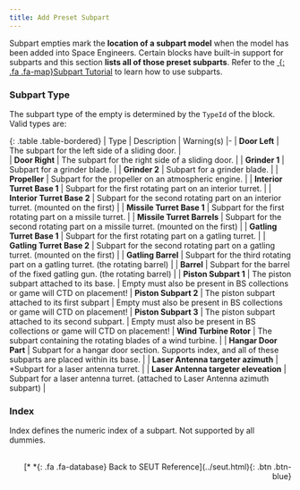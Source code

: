 ```yaml
---
title: Add Preset Subpart
---
```

Subpart empties mark the **location of a subpart model** when the model has been added into Space Engineers. Certain blocks have built-in support for subparts and this section **lists all of those preset subparts**. Refer to the [*&nbsp;*{: .fa .fa-map}Subpart Tutorial]() to learn how to use subparts.

### Subpart Type
The subpart type of the empty is determined by the `TypeId` of the block. Valid types are:

<div class="table-responsive">

{: .table .table-bordered}
| Type | Description | Warning(s)
|-
| **Door Left** | The subpart for the left side of a sliding door. |  
| **Door Right** | The subpart for the right side of a sliding door. | 
| **Grinder 1** | Subpart for a grinder blade. | 
| **Grinder 2** | Subpart for a grinder blade. | 
| **Propeller** | Subpart for the propeller on an atmospheric engine. | 
| **Interior Turret Base 1** | Subpart for the first rotating part on an interior turret. | 
| **Interior Turret Base 2** | Subpart for the second rotating part on an interior turret. (mounted on the first) | 
| **Missile Turret Base 1** | Subpart for the first rotating part on a missile turret. | 
| **Missile Turret Barrels** | Subpart for the second rotating part on a missile turret. (mounted on the first) | 
| **Gatling Turret Base 1** | Subpart for the first rotating part on a gatling turret. | 
| **Gatling Turret Base 2** | Subpart for the second rotating part on a gatling turret. (mounted on the first) | 
| **Gatling Barrel** | Subpart for the third rotating part on a gatling turret. (the rotating barrel) | 
| **Barrel** | Subpart for the barrel of the fixed gatling gun. (the rotating barrel) | 
| **Piston Subpart 1** | The piston subpart attached to its base. | Empty must also be present in BS collections or game will CTD on placement!
| **Piston Subpart 2** | The piston subpart attached to its first subpart | Empty must also be present in BS collections or game will CTD on placement!
| **Piston Subpart 3** | The piston subpart attached to its second subpart. | Empty must also be present in BS collections or game will CTD on placement!
| **Wind Turbine Rotor** | The subpart containing the rotating blades of a wind turbine. | 
| **Hangar Door Part** | Subpart for a hangar door section. Supports index, and all of these subparts are placed within its base. | 
| **Laser Antenna targeter azimuth** | *Subpart for a laser antenna turret. | 
| **Laser Antenna targeter eleveation** | Subpart for a laser antenna turret. (attached to Laser Antenna azimuth subpart) | 

</div>

### Index
Index defines the numeric index of a subpart. Not supported by all dummies.
<br><br/>
<p style="text-align:right">[*&nbsp;*{: .fa .fa-database} Back to SEUT Reference](../seut.html){: .btn .btn-blue}</p>
